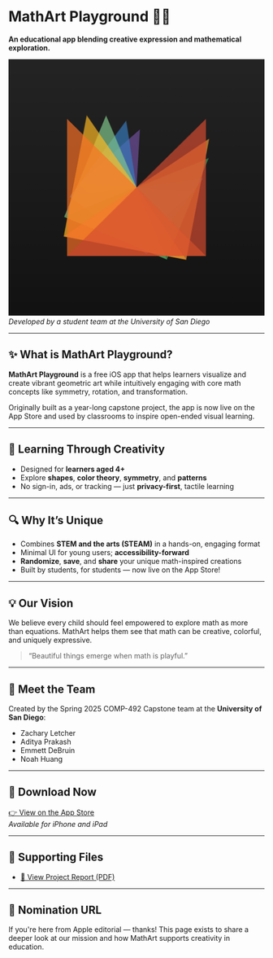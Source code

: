 # MathArt Playground 🎨📐

**An educational app blending creative expression and mathematical exploration.**

![App Icon](https://github.com/zletcher/mathart-feature-nomination/raw/main/Math-Art-Icon.png)
*Developed by a student team at the University of San Diego*

---

## ✨ What is MathArt Playground?

**MathArt Playground** is a free iOS app that helps learners visualize and create vibrant geometric art while intuitively engaging with core math concepts like symmetry, rotation, and transformation.

Originally built as a year-long capstone project, the app is now live on the App Store and used by classrooms to inspire open-ended visual learning.

---

## 🧠 Learning Through Creativity

- Designed for **learners aged 4+**
- Explore **shapes**, **color theory**, **symmetry**, and **patterns**
- No sign-in, ads, or tracking — just **privacy-first**, tactile learning

---

## 🔍 Why It’s Unique

- Combines **STEM and the arts (STEAM)** in a hands-on, engaging format
- Minimal UI for young users; **accessibility-forward**
- **Randomize**, **save**, and **share** your unique math-inspired creations
- Built by students, for students — now live on the App Store!

---

## 💡 Our Vision

We believe every child should feel empowered to explore math as more than equations. MathArt helps them see that math can be creative, colorful, and uniquely expressive.

> “Beautiful things emerge when math is playful.”  

---

## 👥 Meet the Team

Created by the Spring 2025 COMP-492 Capstone team at the **University of San Diego**:

- Zachary Letcher
- Aditya Prakash
- Emmett DeBruin
- Noah Huang

---

## 📲 Download Now

[👉 View on the App Store](https://apps.apple.com/us/app/mathart-playground/id6745572126)  
*Available for iPhone and iPad*

---

## 📁 Supporting Files

- [📄 View Project Report (PDF)](https://github.com/zletcher/mathart-feature-nomination/raw/main/MathArtReport.pdf)


---

## 🔗 Nomination URL

If you're here from Apple editorial — thanks! This page exists to share a deeper look at our mission and how MathArt supports creativity in education.

